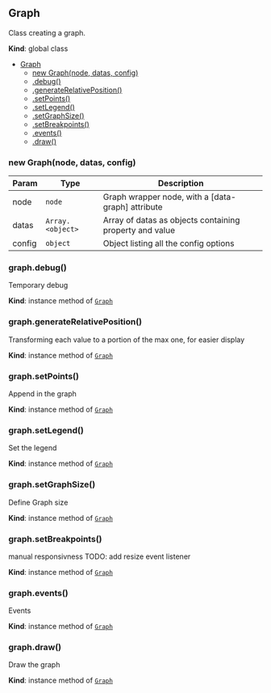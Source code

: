 <a name="Graph"></a>

## Graph
Class creating a graph.

**Kind**: global class  

* [Graph](#Graph)
    * [new Graph(node, datas, config)](#new_Graph_new)
    * [.debug()](#Graph+debug)
    * [.generateRelativePosition()](#Graph+generateRelativePosition)
    * [.setPoints()](#Graph+setPoints)
    * [.setLegend()](#Graph+setLegend)
    * [.setGraphSize()](#Graph+setGraphSize)
    * [.setBreakpoints()](#Graph+setBreakpoints)
    * [.events()](#Graph+events)
    * [.draw()](#Graph+draw)

<a name="new_Graph_new"></a>

### new Graph(node, datas, config)

| Param | Type | Description |
| --- | --- | --- |
| node | <code>node</code> | Graph wrapper node, with a [data-graph] attribute |
| datas | <code>Array.&lt;object&gt;</code> | Array of datas as objects containing property and value |
| config | <code>object</code> | Object listing all the config options |

<a name="Graph+debug"></a>

### graph.debug()
Temporary debug

**Kind**: instance method of [<code>Graph</code>](#Graph)  
<a name="Graph+generateRelativePosition"></a>

### graph.generateRelativePosition()
Transforming each value to a portion of the max one, for easier display

**Kind**: instance method of [<code>Graph</code>](#Graph)  
<a name="Graph+setPoints"></a>

### graph.setPoints()
Append in the graph

**Kind**: instance method of [<code>Graph</code>](#Graph)  
<a name="Graph+setLegend"></a>

### graph.setLegend()
Set the legend

**Kind**: instance method of [<code>Graph</code>](#Graph)  
<a name="Graph+setGraphSize"></a>

### graph.setGraphSize()
Define Graph size

**Kind**: instance method of [<code>Graph</code>](#Graph)  
<a name="Graph+setBreakpoints"></a>

### graph.setBreakpoints()
manual responsivnessTODO: add resize event listener

**Kind**: instance method of [<code>Graph</code>](#Graph)  
<a name="Graph+events"></a>

### graph.events()
Events

**Kind**: instance method of [<code>Graph</code>](#Graph)  
<a name="Graph+draw"></a>

### graph.draw()
Draw the graph

**Kind**: instance method of [<code>Graph</code>](#Graph)  
